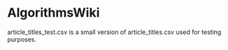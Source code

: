 # AlgorithmsWiki
article_titles_test.csv is a small version of article_titles.csv used for testing purposes. 
